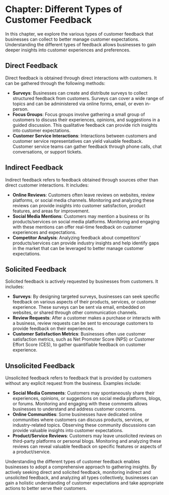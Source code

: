 Chapter: Different Types of Customer Feedback
=============================================

In this chapter, we explore the various types of customer feedback that businesses can collect to better manage customer expectations. Understanding the different types of feedback allows businesses to gain deeper insights into customer experiences and preferences.

Direct Feedback
---------------

Direct feedback is obtained through direct interactions with customers. It can be gathered through the following methods:

* **Surveys**: Businesses can create and distribute surveys to collect structured feedback from customers. Surveys can cover a wide range of topics and can be administered via online forms, email, or even in-person.
* **Focus Groups**: Focus groups involve gathering a small group of customers to discuss their experiences, opinions, and suggestions in a guided discussion. This qualitative feedback can provide rich insights into customer expectations.
* **Customer Service Interactions**: Interactions between customers and customer service representatives can yield valuable feedback. Customer service teams can gather feedback through phone calls, chat conversations, or support tickets.

Indirect Feedback
-----------------

Indirect feedback refers to feedback obtained through sources other than direct customer interactions. It includes:

* **Online Reviews**: Customers often leave reviews on websites, review platforms, or social media channels. Monitoring and analyzing these reviews can provide insights into customer satisfaction, product features, and areas for improvement.
* **Social Media Mentions**: Customers may mention a business or its products/services on social media platforms. Monitoring and engaging with these mentions can offer real-time feedback on customer experiences and expectations.
* **Competitor Analysis**: Analyzing feedback about competitors' products/services can provide industry insights and help identify gaps in the market that can be leveraged to better manage customer expectations.

Solicited Feedback
------------------

Solicited feedback is actively requested by businesses from customers. It includes:

* **Surveys**: By designing targeted surveys, businesses can seek specific feedback on various aspects of their products, services, or customer experience. These surveys can be sent via email, embedded on websites, or shared through other communication channels.
* **Review Requests**: After a customer makes a purchase or interacts with a business, review requests can be sent to encourage customers to provide feedback on their experiences.
* **Customer Satisfaction Metrics**: Businesses often use customer satisfaction metrics, such as Net Promoter Score (NPS) or Customer Effort Score (CES), to gather quantifiable feedback on customer experience.

Unsolicited Feedback
--------------------

Unsolicited feedback refers to feedback that is provided by customers without any explicit request from the business. Examples include:

* **Social Media Comments**: Customers may spontaneously share their experiences, opinions, or suggestions on social media platforms, blogs, or forums. Monitoring and engaging with these comments allows businesses to understand and address customer concerns.
* **Online Communities**: Some businesses have dedicated online communities where customers can discuss products, services, or industry-related topics. Observing these community discussions can provide valuable insights into customer expectations.
* **Product/Service Reviews**: Customers may leave unsolicited reviews on third-party platforms or personal blogs. Monitoring and analyzing these reviews can reveal valuable feedback on specific features or aspects of a product/service.

Understanding the different types of customer feedback enables businesses to adopt a comprehensive approach to gathering insights. By actively seeking direct and solicited feedback, monitoring indirect and unsolicited feedback, and analyzing all types collectively, businesses can gain a holistic understanding of customer expectations and take appropriate actions to better serve their customers.
